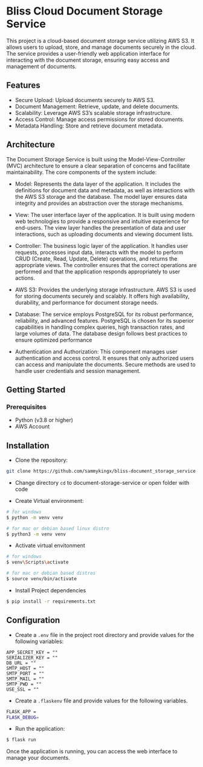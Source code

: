 # Bliss Cloud Document Storage Service

This project is a cloud-based document storage service utilizing AWS S3. It allows users to upload, store, and manage documents securely in the cloud. The service provides a user-friendly web application interface for interacting with the document storage, ensuring easy access and management of documents.

## Features
- Secure Upload: Upload documents securely to AWS S3.
- Document Management: Retrieve, update, and delete documents.
- Scalability: Leverage AWS S3’s scalable storage infrastructure.
- Access Control: Manage access permissions for stored documents.
- Metadata Handling: Store and retrieve document metadata.

## Architecture

The Document Storage Service is built using the Model-View-Controller (MVC) architecture to ensure a clear separation of concerns and facilitate maintainability. The core components of the system include:

- Model: Represents the data layer of the application. It includes the definitions for document data and metadata, as well as interactions with the AWS S3 storage and the database. The model layer ensures data integrity and provides an abstraction over the storage mechanisms.

- View: The user interface layer of the application. It is built using modern web technologies to provide a responsive and intuitive experience for end-users. The view layer handles the presentation of data and user interactions, such as uploading documents and viewing document lists.

- Controller: The business logic layer of the application. It handles user requests, processes input data, interacts with the model to perform CRUD (Create, Read, Update, Delete) operations, and returns the appropriate views. The controller ensures that the correct operations are performed and that the application responds appropriately to user actions.

- AWS S3: Provides the underlying storage infrastructure. AWS S3 is used for storing documents securely and scalably. It offers high availability, durability, and performance for document storage needs.

- Database: The service employs PostgreSQL for its robust performance, reliability, and advanced features. PostgreSQL is chosen for its superior capabilities in handling complex queries, high transaction rates, and large volumes of data. The database design follows best practices to ensure optimized performance

- Authentication and Authorization: This component manages user authentication and access control. It ensures that only authorized users can access and manipulate the documents. Secure methods are used to handle user credentials and session management.


## Getting Started

### Prerequisites
- Python (v3.8 or higher)
- AWS Account

## Installation

- Clone the repository:
```bash
git clone https://github.com/sammykingx/bliss-document_storage_service.git
```
- Change directory `cd` to document-storage-service or open folder with code

- Create Virtual environment:
```bash
# for windows
$ python -m venv venv

# for mac or debian based linux distro
$ python3 -m venv venv
```

- Activate virtual envitonment
```bash
# for windows
$ venv\Scripts\activate

# for mac or debian based distros
$ source venv/bin/activate
```

- Install Project dependencies
```bash
$ pip install -r requirements.txt
```


## Configuration

- Create a `.env` file in the project root directory and provide values for the following variables:
```
APP_SECRET_KEY = ""
SERIALIZER_KEY = ""
DB_URL = ""
SMTP_HOST = ""
SMTP_PORT = ""
SMTP_MAIL = ""
SMTP_PWD = ""
USE_SSL = ""
```
- Create a `.flaskenv` file and provide values for the following variables.
```bash
FLASK_APP = 
FLASK_DEBUG= 
```

- Run the application:
```bash
$ flask run
```

Once the application is running, you can access the web interface to manage your documents.